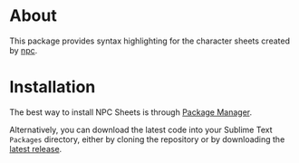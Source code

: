 # About

This package provides syntax highlighting for the character sheets created by [npc](https://github.com/aurule/npc).

# Installation

The best way to install NPC Sheets is through [Package Manager](https://packagecontrol.io/).

Alternatively, you can download the latest code into your Sublime Text `Packages` directory, either by cloning the repository or by downloading the [latest release](https://github.com/aurule/npc_sheets/releases).
